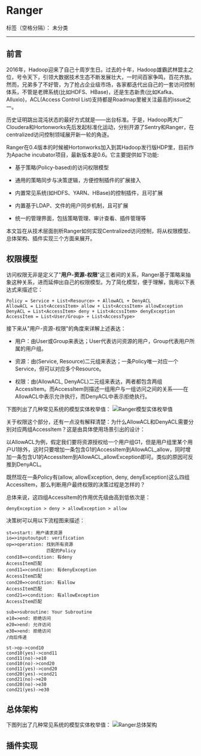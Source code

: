 # Ranger

标签（空格分隔）： 未分类

---

## 前言

2016年，Hadoop迎来了自己十周岁生日。过去的十年，Hadoop雄霸武林盟主之位，号令天下，引领大数据技术生态不断发展壮大，一时间百家争鸣，百花齐放。然而，兄弟多了不好管，为了抢占企业级市场，各家都迭代出自己的一套访问控制体系，不管是老牌系统(比如HDFS、HBase)，还是生态新贵(比如Kafka、Alluxio)，ACL(Access Control List)支持都是Roadmap里被关注最高的issue之一。

历史证明跳出混沌状态的最好方式就是——出台标准。于是，Hadoop两大厂Cloudera和Hortonworks先后发起标准化运动，分别开源了Sentry和Ranger，在centralized访问控制领域展开新一轮的角逐。

Ranger在0.4版本的时候被Hortonworks加入到其Hadoop发行版HDP里，目前作为Apache incubator项目，最新版本是0.6。它主要提供如下功能:

 - 基于策略(Policy-based)的访问权限模型
 
 - 通用的策略同步与决策逻辑，方便控制插件的扩展接入
 
 - 内置常见系统(如HDFS、YARN、HBase)的控制插件，且可扩展

 - 内置基于LDAP、文件的用户同步机制，且可扩展
 
 - 统一的管理界面，包括策略管理、审计查看、插件管理等
 
本文旨在从技术层面剖析Ranger如何实现Centralized访问控制，将从权限模型、总体架构、插件实现三个方面来展开。

## 权限模型

访问权限无非是定义了"__用户-资源-权限__"这三者间的关系，Ranger基于策略来抽象这种关系，进而延伸出自己的权限模型。为了简化模型，便于理解，我用以下表达式来描述它：

    Policy = Service + List<Resource> + AllowACL + DenyACL
    AllowACL = List<AccessItem> allow + List<AccssItem> allowException
    DenyACL = List<AccessItem> deny + List<AccssItem> denyException
    AccessItem = List<User/Group> + List<AccessType>


接下来从"用户-资源-权限"的角度来详解上述表达：

 - 用户：由User或Group来表达；User代表访问资源的用户，Group代表用户所属的用户组。
 
 - 资源：由(Service, Resource)二元组来表达；一条Policy唯一对应一个Service，但可以对应多个Resource。

 - 权限：由(AllowACL, DenyACL)二元组来表达，两者都包含两组AccessItem。而AccessItem则描述一组用户与一组访问之间的关系——在AllowACL中表示允许执行，而DenyACL中表示拒绝执行。

下图列出了几种常见系统的模型实体枚举值：
![Ranger模型实体枚举值][1]

关于权限这个部分，还有一点没有解释清楚：为什么AllowACL和DenyACL需要分别对应两组AccessItem？这是由具体使用场景引出的设计：

以AllowACL为例，假定我们要将资源授权给一个用户组G1，但是用户组里某个用户U1除外，这时只要增加一条包含G1的AccessItem到AllowACL_allow，同时增加一条包含U1的AccessItem到AllowACL_allowException即可。类似的原因可反推到DenyACL。

既然现在一条Policy有(allow, allowException, deny, denyException)这么四组AccessItem，那么判断用户最终权限的决策过程是怎样的？

总体来说，这四组AccessItem的作用优先级由高到低依次是：

    denyException > deny > allowException > allow


决策树可以用以下流程图来描述：

```flow
st=>start: 用户请求资源
io=>inputoutput: verification
op=>operation: 找到所有资源
               匹配的Policy
cond10=>condition: 有deny
AccessItem匹配
cond11=>condition: 有denyException
AccessItem匹配
cond20=>condition: 有allow
AccessItem匹配
cond21=>condition: 有allowException
AccessItem匹配
                  
sub=>subroutine: Your Subroutine
e10=>end: 拒绝访问
e20=>end: 允许访问
e30=>end: 拒绝访问
/向后传递

st->op->cond10
cond10(yes)->cond11
cond11(no)->e10
cond10(no)->cond20
cond11(yes)->cond20
cond20(yes)->cond21
cond21(no)->e20
cond20(no)->e30
cond21(yes)->e30
```

## 总体架构

下图列出了几种常见系统的模型实体枚举值：
![Ranger总体架构][2]

## 插件实现



[1]: https://raw.githubusercontent.com/tragicjun/tragicjun.github.io/master/images/RangerConceptTable.png
[2]: https://raw.githubusercontent.com/tragicjun/tragicjun.github.io/master/images/RangerArchitecture.png
